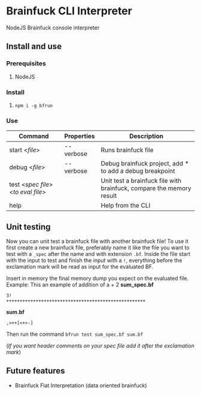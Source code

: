 # Brainfuck CLI Interpreter
NodeJS Brainfuck console interpreter

## Install and use
### Prerequisites
1. NodeJS
### Install
1. `npm i -g bfrun`
### Use
| Command       | Properties | Description         |
|---------------|------------|---------------------|
| start <_file_>| --verbose  | Runs brainfuck file |
| debug <_file_>| --verbose  | Debug brainfuck project, add _*_ to add a debug breakpoint |
| test <_spec file_> <_to eval file_>| | Unit test a brainfuck file with brainfuck, compare the memory result |
| help          |            | Help from the CLI |

## Unit testing
Now you can unit test a brainfuck file with another brainfuck file!
To use it first create a new brainfuck file, preferably name it like the file you want to test with a `_spec` after the name and with extension `.bf`. 
Inside the file start with the input to test and finish the input with a `!`, everything before the exclamation mark will be read as input for the evaluated BF.

Insert in memory the final memory dump you expect on the evaluated file.
Example:
This an example of addition of a + 2
**sum_spec.bf**
```brainfuck
3!
++++++++++++++++++++++++++++++++++++++++++++++++++++
```
**sum.bf**
```brainfuck
,>++[<+>-]
```
Then run the command `bfrun test sum_spec.bf sum.bf`

(_If you want header comments on your spec file add it after the exclamation mark_)


## Future features
* Brainfuck Flat Interpretation (data oriented brainfuck)